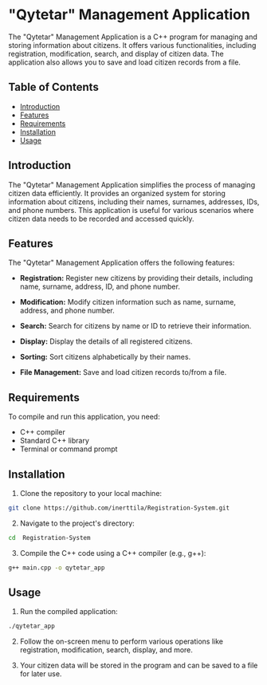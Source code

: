 # "Qytetar" Management Application

The "Qytetar" Management Application is a C++ program for managing and storing information about citizens. It offers various functionalities, including registration, modification, search, and display of citizen data. The application also allows you to save and load citizen records from a file.

## Table of Contents

- [Introduction](#introduction)
- [Features](#features)
- [Requirements](#requirements)
- [Installation](#installation)
- [Usage](#usage)

## Introduction

The "Qytetar" Management Application simplifies the process of managing citizen data efficiently. It provides an organized system for storing information about citizens, including their names, surnames, addresses, IDs, and phone numbers. This application is useful for various scenarios where citizen data needs to be recorded and accessed quickly.

## Features

The "Qytetar" Management Application offers the following features:

- **Registration:** Register new citizens by providing their details, including name, surname, address, ID, and phone number.

- **Modification:** Modify citizen information such as name, surname, address, and phone number.

- **Search:** Search for citizens by name or ID to retrieve their information.

- **Display:** Display the details of all registered citizens.

- **Sorting:** Sort citizens alphabetically by their names.

- **File Management:** Save and load citizen records to/from a file.

## Requirements

To compile and run this application, you need:

- C++ compiler
- Standard C++ library
- Terminal or command prompt

## Installation

1. Clone the repository to your local machine:

```bash
git clone https://github.com/inerttila/Registration-System.git
```

2. Navigate to the project's directory:

```bash
cd  Registration-System
```

3. Compile the C++ code using a C++ compiler (e.g., g++):

```bash
g++ main.cpp -o qytetar_app
```

## Usage

1. Run the compiled application:

```bash
./qytetar_app
```

2. Follow the on-screen menu to perform various operations like registration, modification, search, display, and more.

3. Your citizen data will be stored in the program and can be saved to a file for later use.
